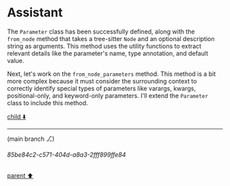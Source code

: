 # Assistant

The `Parameter` class has been successfully defined, along with the `from_node` method that takes a tree-sitter `Node` and an optional description string as arguments. This method uses the utility functions to extract relevant details like the parameter's name, type annotation, and default value.

Next, let's work on the `from_node_parameters` method. This method is a bit more complex because it must consider the surrounding context to correctly identify special types of parameters like varargs, kwargs, positional-only, and keyword-only parameters. I'll extend the `Parameter` class to include this method.

[child ⬇️](#85be84c2-c571-404d-a8a3-2fff899ffe84)

---

(main branch ⎇)
###### 85be84c2-c571-404d-a8a3-2fff899ffe84
[parent ⬆️](#4463286e-818a-4e1d-b7e1-265d5121f5bf)
